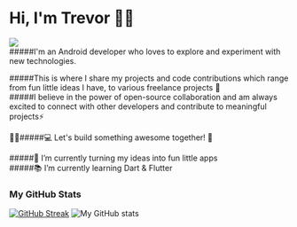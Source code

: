 # Hi, I'm Trevor 👋🏾

<!--
**Trevor97/Trevor97** is a ✨ _special_ ✨ repository because its `README.md` (this file) appears on your GitHub profile. -->

![](https://komarev.com/ghpvc/?username=Trevor97&label=&nbsp;) <br>
#####I'm an Android developer who loves to explore and experiment with new technologies.

#####This is where I share my projects and code contributions which range from fun little ideas I have, to various freelance projects 🤩 <br>
#####I believe in the power of open-source collaboration and am always excited to connect with other developers and contribute to meaningful projects⚡ <br>

👨🏾‍#####💻 Let's build something awesome together! 🚀

 #####🔭 I’m currently turning my ideas into fun little apps <br>
 #####📚 I’m currently learning Dart & Flutter
 

### My GitHub Stats

[![GitHub Streak](https://github-readme-streak-stats.herokuapp.com?user=Trevor97&border_radius=20&date_format=j%20M%5B%20Y%5D)](https://git.io/streak-stats)
![My GitHub stats](https://github-readme-stats.vercel.app/api?username=Trevor97&show_icons=true&theme=transparent&border_radius=20)

